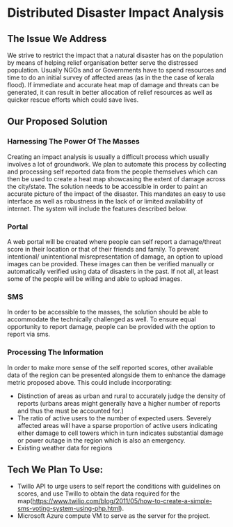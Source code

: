# Distributed Disaster Impact Analysis

## The Issue We Address
We strive to restrict the impact that a natural disaster has on the population by means of helping relief organisation better serve the distressed population. Usually NGOs and or Governments have to spend resources and time to do an initial survey of affected areas (as in the the case of kerala flood). If immediate and accurate heat map of damage and threats can be generated, it can result in better allocation of relief resources as well as quicker rescue efforts which could save lives.

## Our Proposed Solution

###  Harnessing The Power Of The Masses
Creating an impact analysis is usually a difficult process which usually involves a lot of groundwork. We plan to automate this process by collecting and processing self reported data from the people themselves which can then be used to create a heat map showcasing the extent of damage across the city/state.
The solution needs to be accessible in order to paint an accurate picture of the impact of the disaster. This mandates an easy to use interface as well as robustness in the lack of or limited availability of internet. The system will include the features described below. 

### Portal 
A web portal will be created where people can self report a damage/threat score in their location or that of their friends and family. To prevent intentional/ unintentional misrepresentation of damage, an option to upload images can be provided. These images can then be verified manually or automatically verified using data of disasters in the past. If not all, at least some of the people will be willing and able to upload images.

### SMS
In order to be accessible to the masses, the solution should be able to accommodate the technically challenged as well. To ensure equal opportunity to report damage, people can be provided with the option to report via sms.

### Processing The Information
In order to make more sense of the self reported scores, other available data of the region can be presented alongside them to enhance the damage metric proposed above. This could include incorporating:
- Distinction of areas as urban and rural to accurately judge the density of reports (urbans areas might generally have a higher number of reports and thus the must be accounted for.)
- The ratio of active users to the number of expected users. Severely affected areas will have a sparse proportion of active users indicating either damage to cell towers which in turn indicates substantial damage or power outage in the region which is also an emergency. 
- Existing weather data for regions

## Tech We Plan To Use:
- Twillo API <SMS> to urge users to self report the conditions with guidelines on scores, and use Twillo to obtain the data required for the map(https://www.twilio.com/blog/2011/05/how-to-create-a-simple-sms-voting-system-using-php.html).
- Microsoft Azure compute VM to serve as the server for the project.
